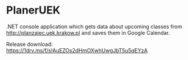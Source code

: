 # PlanerUEK
.NET console application which gets data about upcoming classes from http://planzajec.uek.krakow.pl and saves them in Google Calendar.

Release download:
https://1drv.ms/f/s!AuEZOs2dHmOXwhUwgJbT5u5qEYzA
